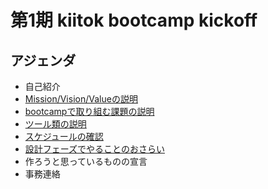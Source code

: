 # 第1期 kiitok bootcamp kickoff
## アジェンダ
- 自己紹介
- [Mission/Vision/Valueの説明](https://github.com/kiitok-bootcamp/document/blob/master/Mission_Vision_Value.md)
- [bootcampで取り組む課題の説明](https://github.com/kiitok-bootcamp/document/blob/master/theme.md)
- [ツール類の説明](https://github.com/kiitok-bootcamp/document/blob/master/tools.md)
- [スケジュールの確認](https://github.com/kiitok-bootcamp/document/blob/master/1st/schedule.md)
- [設計フェーズでやることのおさらい](https://github.com/kiitok-bootcamp/document/blob/master/theme.md#%E8%A8%AD%E8%A8%88%E9%96%8B%E7%99%BAkickoff)
- 作ろうと思っているものの宣言
- 事務連絡
